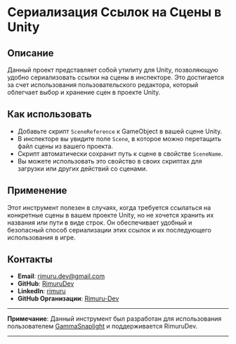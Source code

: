 # Сериализация Ссылок на Сцены в Unity

## Описание
Данный проект представляет собой утилиту для Unity, позволяющую удобно сериализовать ссылки на сцены в инспекторе. Это достигается за счет использования пользовательского редактора, который облегчает выбор и хранение сцен в проекте Unity.

## Как использовать
- Добавьте скрипт `SceneReference` к GameObject в вашей сцене Unity.
- В инспекторе вы увидите поле `Scene`, в которое можно перетащить файл сцены из вашего проекта.
- Скрипт автоматически сохранит путь к сцене в свойстве `SceneName`.
- Вы можете использовать это свойство в своих скриптах для загрузки или других действий со сценами.

## Применение
Этот инструмент полезен в случаях, когда требуется ссылаться на конкретные сцены в вашем проекте Unity, но не хочется хранить их названия или пути в виде строк. Он обеспечивает удобный и безопасный способ сериализации этих ссылок и их последующего использования в игре.

## Контакты
- **Email**: rimuru.dev@gmail.com
- **GitHub**: [RimuruDev](https://github.com/RimuruDev)
- **LinkedIn**: [rimuru](https://www.linkedin.com/in/rimuru/)
- **GitHub Организации**: [Rimuru-Dev](https://github.com/Rimuru-Dev)

---

**Примечание**: Данный инструмент был разработан для использования пользователем [GammaSnaplight](https://github.com/GammaSnaplight) и поддерживается RimuruDev.

---